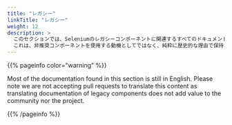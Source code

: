 ```yaml
---
title: "レガシー"
linkTitle: "レガシー"
weight: 12
description: >
  このセクションでは、Seleniumのレガシーコンポーネントに関連するすべてのドキュメントを見つけることができます。
  これは、非推奨コンポーネントを使用する動機としてではなく、純粋に歴史的な理由で保持されることを意図しています。
---
```


{{% pageinfo color="warning" %}}
<p class="lead">
   <i class="fas fa-language display-4"></i> 
   Most of the documentation found in this section is still in English.
   Please note we are not accepting pull requests to translate this content
   as translating documentation of legacy components does not add value to
   the community nor the project.
</p>
{{% /pageinfo %}}

